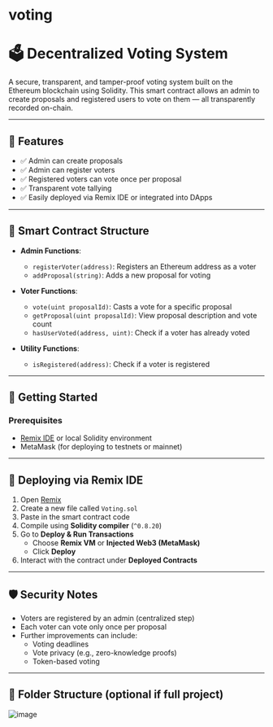 # voting
# 🗳️ Decentralized Voting System

A secure, transparent, and tamper-proof voting system built on the Ethereum blockchain using Solidity. This smart contract allows an admin to create proposals and registered users to vote on them — all transparently recorded on-chain.

---

## 🚀 Features

- ✅ Admin can create proposals
- ✅ Admin can register voters
- ✅ Registered voters can vote once per proposal
- ✅ Transparent vote tallying
- ✅ Easily deployed via Remix IDE or integrated into DApps

---

## 🧱 Smart Contract Structure

- **Admin Functions**:
  - `registerVoter(address)`: Registers an Ethereum address as a voter
  - `addProposal(string)`: Adds a new proposal for voting

- **Voter Functions**:
  - `vote(uint proposalId)`: Casts a vote for a specific proposal
  - `getProposal(uint proposalId)`: View proposal description and vote count
  - `hasUserVoted(address, uint)`: Check if a voter has already voted

- **Utility Functions**:
  - `isRegistered(address)`: Check if a voter is registered

---

## 🔧 Getting Started

### Prerequisites

- [Remix IDE](https://remix.ethereum.org) or local Solidity environment
- MetaMask (for deploying to testnets or mainnet)

---

## 🧪 Deploying via Remix IDE

1. Open [Remix](https://remix.ethereum.org)
2. Create a new file called `Voting.sol`
3. Paste in the smart contract code
4. Compile using **Solidity compiler** (`^0.8.20`)
5. Go to **Deploy & Run Transactions**
   - Choose **Remix VM** or **Injected Web3 (MetaMask)**
   - Click **Deploy**
6. Interact with the contract under **Deployed Contracts**

---

## 🛡️ Security Notes

- Voters are registered by an admin (centralized step)
- Each voter can vote only once per proposal
- Further improvements can include:
  - Voting deadlines
  - Vote privacy (e.g., zero-knowledge proofs)
  - Token-based voting

---

## 📁 Folder Structure (optional if full project)
![image](https://github.com/user-attachments/assets/f44fcca7-8608-4267-a13c-4f3946df3dd8)

